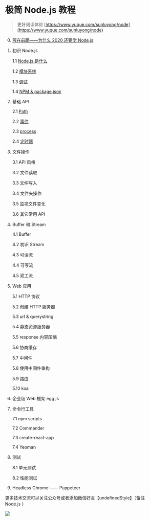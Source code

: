 # 极简 Node.js 教程

> 更好阅读体验 [https://www.yuque.com/sunluyong/node](https://www.yuque.com/sunluyong/node)

0. [写在前面——为什么 2020 还要学 Node.js](https://github.com/Samaritan89/node/blob/master/0.md)

1. 初识 Node.js

    1.1 [Node.js 是什么](https://github.com/Samaritan89/node-book/blob/master/1.1.md)

    1.2 [模块系统](https://github.com/Samaritan89/node-book/blob/master/1.2.md)

    1.3 [调试](https://github.com/Samaritan89/node-book/blob/master/1.3.md)

    1.4 [NPM & package.json](https://github.com/Samaritan89/node-book/blob/master/1.4.md)

2. 基础 API

    2.1 [Path](https://github.com/Samaritan89/node-book/blob/master/2.1.md)

    2.2 [事件](https://github.com/Samaritan89/node-book/blob/master/2.2.md)

    2.3 [process](https://github.com/Samaritan89/node-book/blob/master/2.3.md)

    2.4 [定时器](https://github.com/Samaritan89/node-book/blob/master/2.4.md)

3. 文件操作

    3.1 API 风格

    3.2 文件读取

    3.3 文件写入

    3.4 文件夹操作

    3.5 监视文件变化

    3.6 其它常用 API

4. Buffer 和 Stream

    4.1 Buffer

    4.2 初识 Stream

    4.3 可读流

    4.4 可写流

    4.5 双工流

5. Web 应用

    5.1 HTTP 协议

    5.2 创建 HTTP 服务器

    5.3 url & querystring

    5.4 静态资源服务器

    5.5 response 内容压缩

    5.6 协商缓存

    5.7 中间件

    5.8 使用中间件重构

    5.9 路由

    5.10 koa

6. 企业级 Web 框架 egg.js

7. 命令行工具

    7.1 npm scripts

    7.2 Commander

    7.3 create-react-app

    7.4 Yeoman

8. 测试

    8.1 单元测试

    8.2 性能测试

9. Headless Chrome —— Puppeteer




更多技术交流可以关注公众号或者添加微信好友【undefinedStyle】（备注 Node.js ）


![](https://cdn.nlark.com/yuque/0/2020/png/87727/1590151873901-48bdaa76-8bc0-4c9b-9d92-100b59c378ba.png#align=left&display=inline&height=1164&margin=%5Bobject%20Object%5D&name=image.png&originHeight=1164&originWidth=1122&size=304118&status=done&style=none&width=1122)
